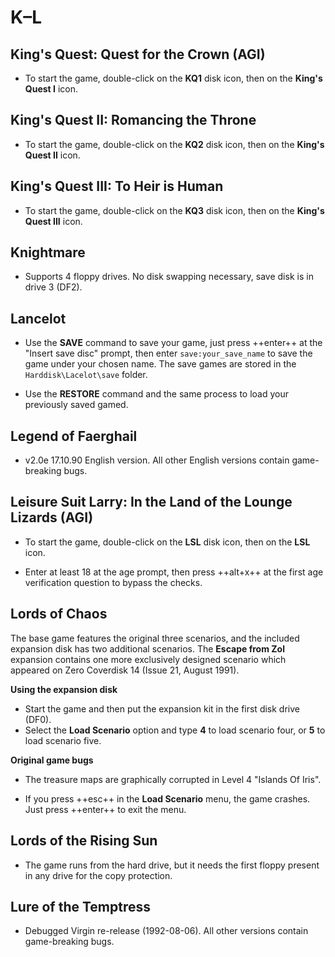 # K–L

## King's Quest: Quest for the Crown (AGI)

- To start the game, double-click on the **KQ1** disk icon, then on the
  **King's Quest I** icon.


## King's Quest II: Romancing the Throne

- To start the game, double-click on the **KQ2** disk icon, then on the
  **King's Quest II** icon.


## King's Quest III: To Heir is Human

- To start the game, double-click on the **KQ3** disk icon, then on the
  **King's Quest III** icon.


## Knightmare

- Supports 4 floppy drives. No disk swapping necessary, save disk is in drive 3 (DF2).


## Lancelot

- Use the **SAVE** command to save your game, just press ++enter++ at the
  "Insert save disc" prompt, then enter `save:your_save_name` to save the game
  under your chosen name. The save games are stored in the
  `Harddisk\Lacelot\save` folder.

- Use the **RESTORE** command and the same process to load your previously
  saved gamed.


## Legend of Faerghail

- v2.0e 17.10.90 English version. All other English versions contain
  game-breaking bugs.


## Leisure Suit Larry: In the Land of the Lounge Lizards (AGI)

- To start the game, double-click on the **LSL** disk icon, then on the
  **LSL** icon.

- Enter at least 18 at the age prompt, then press ++alt+x++ at the first age
  verification question to bypass the checks.


## Lords of Chaos

The base game features the original three scenarios, and the included
expansion disk has two additional scenarios. The **Escape from Zol** expansion
contains one more exclusively designed scenario which appeared on Zero
Coverdisk 14 (Issue 21, August 1991).


**Using the expansion disk**

- Start the game and then put the expansion kit in the first disk drive (DF0).
- Select the **Load Scenario** option and type **4** to load scenario four, or
  **5** to load scenario five.


**Original game bugs**

- The treasure maps are graphically corrupted in Level 4 "Islands Of Iris".

- If you press ++esc++ in the **Load Scenario** menu, the game crashes.
  Just press ++enter++ to exit the menu.


## Lords of the Rising Sun

- The game runs from the hard drive, but it needs the first floppy present in
  any drive for the copy protection.


## Lure of the Temptress

- Debugged Virgin re-release (1992-08-06). All other versions contain
  game-breaking bugs.

